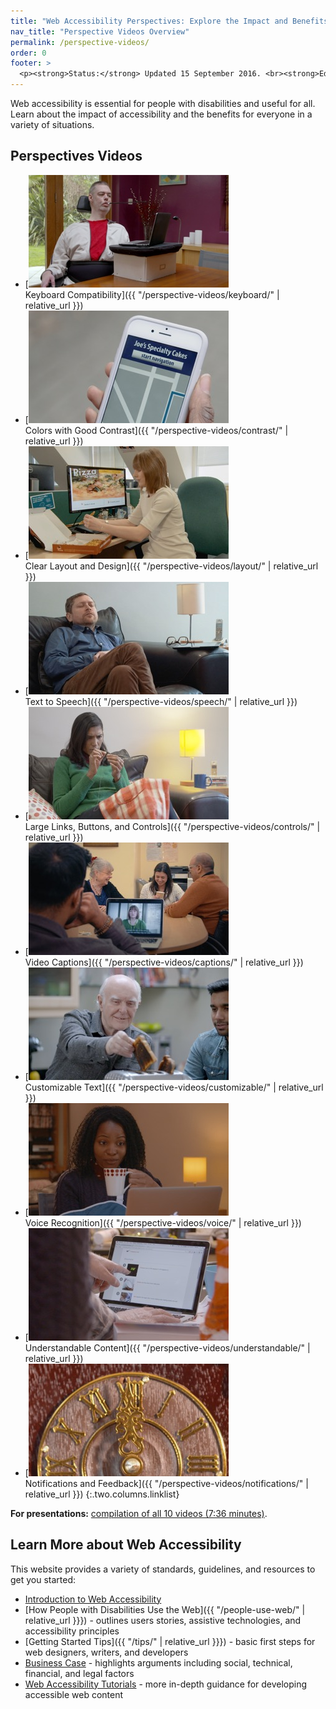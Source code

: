 ```yaml
---
title: "Web Accessibility Perspectives: Explore the Impact and Benefits for Everyone"
nav_title: "Perspective Videos Overview"
permalink: /perspective-videos/
order: 0
footer: >
  <p><strong>Status:</strong> Updated 15 September 2016. <br><strong>Editor and project lead:</strong> <a href="https://www.w3.org/People/shadi">Shadi Abou-Zahra</a>. Developed by the <a href="https://www.w3.org/WAI/EO/">Education and Outreach Working Group (EOWG)</a> with support from the <a href="https://www.w3.org/WAI/DEV/">WAI-DEV project</a>, co-funded by the European Commission. <a href="acknowledgements.html">Acknowledgements</a>.</p>
---
```


Web accessibility is essential for people with disabilities and useful for all. Learn about the impact of accessibility and the benefits for everyone in a variety of situations.

## Perspectives Videos

-   [![](img/thumbnails/keyboard.jpg)<br>Keyboard Compatibility]({{ "/perspective-videos/keyboard/" | relative_url }})
-   [![](img/thumbnails/contrast.jpg)<br>Colors with Good Contrast]({{ "/perspective-videos/contrast/" | relative_url }})
-   [![](img/thumbnails/layout.jpg)<br>Clear Layout and Design]({{ "/perspective-videos/layout/" | relative_url }})
-   [![](img/thumbnails/speech.jpg)<br>Text to Speech]({{ "/perspective-videos/speech/" | relative_url }})
-   [![](img/thumbnails/controls.jpg)<br>Large Links, Buttons, and Controls]({{ "/perspective-videos/controls/" | relative_url }})
-   [![](img/thumbnails/captions.jpg)<br>Video Captions]({{ "/perspective-videos/captions/" | relative_url }})
-   [![](img/thumbnails/customizable.jpg)<br>Customizable Text]({{ "/perspective-videos/customizable/" | relative_url }})
-   [![](img/thumbnails/voice.jpg)<br>Voice Recognition]({{ "/perspective-videos/voice/" | relative_url }})
-   [![](img/thumbnails/understandable.jpg)<br>Understandable Content]({{ "/perspective-videos/understandable/" | relative_url }})
-   [![](img/thumbnails/notifications.jpg)<br>Notifications and Feedback]({{ "/perspective-videos/notifications/" | relative_url }})
{:.two.columns.linklist}

**For presentations:** [compilation of all 10 videos (7:36
minutes)](https://www.youtube.com/watch?v=3f31oufqFSM).

## Learn More about Web Accessibility

This website provides a variety of standards, guidelines, and resources
to get you started:

-   [Introduction to Web
    Accessibility](https://www.w3.org/WAI/intro/accessibility.php)
-   [How People with Disabilities Use the
    Web]({{ "/people-use-web/" | relative_url }}}) - outlines users
    stories, assistive technologies, and accessibility principles
-   [Getting Started
    Tips]({{ "/tips/" | relative_url }}}) - basic first
    steps for web designers, writers, and developers
-   [Business Case](https://www.w3.org/WAI/bcase/) - highlights
    arguments including social, technical, financial, and legal factors
-   [Web Accessibility Tutorials](https://www.w3.org/WAI/tutorials/) -
    more in-depth guidance for developing accessible web content

